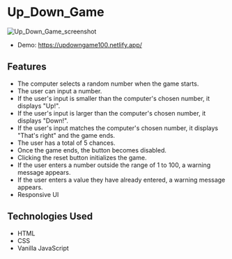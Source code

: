 # Up_Down_Game
![Up_Down_Game_screenshot](https://github.com/hyunwookkim418/Up_Down_Game/assets/101606092/4b0bd593-64c1-4c1c-8b84-c944edb33d1e)

* Demo: https://updowngame100.netlify.app/

## Features
* The computer selects a random number when the game starts.
* The user can input a number.
* If the user's input is smaller than the computer's chosen number, it displays "Up!".
* If the user's input is larger than the computer's chosen number, it displays "Down!".
* If the user's input matches the computer's chosen number, it displays "That's right" and the game ends.
* The user has a total of 5 chances.
* Once the game ends, the button becomes disabled.
* Clicking the reset button initializes the game.
* If the user enters a number outside the range of 1 to 100, a warning message appears.
* If the user enters a value they have already entered, a warning message appears.
* Responsive UI

## Technologies Used
* HTML
* CSS
* Vanilla JavaScript
